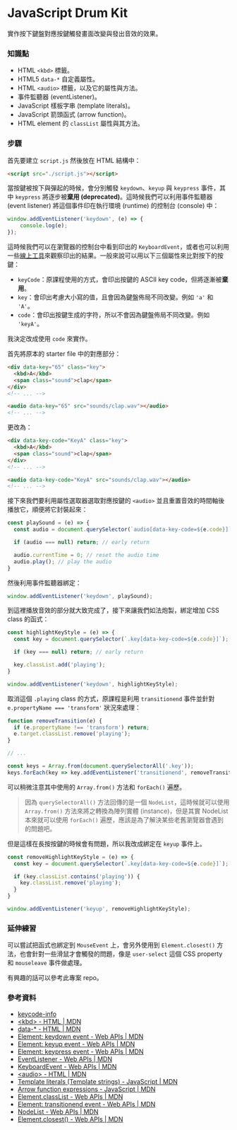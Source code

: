 # JavaScript Drum Kit

實作按下鍵盤對應按鍵觸發畫面改變與發出音效的效果。

### 知識點

* HTML `<kbd>` 標籤。
* HTML5 `data-*` 自定義屬性。
* HTML `<audio>` 標籤，以及它的屬性與方法。
* 事件監聽器 (eventListener)。
* JavaScript 樣板字串 (template literals)。
* JavaScript 箭頭函式 (arrow function)。
* HTML element 的 `classList` 屬性與其方法。

### 步驟

首先要建立 `script.js` 然後放在 HTML 結構中：

``` html
<script src="./script.js"></script>
```

當按鍵被按下與彈起的時候，會分別觸發 `keydown`、`keyup` 與 `keypress` 事件，其中 `keypress` 將逐步被**棄用 (deprecated)**。這時候我們可以利用事件監聽器 (event listener) 將這個事件印在執行環境 (runtime) 的控制台 (console) 中：

``` js
window.addEventListener('keydown', (e) => {
	console.log(e);
});
```

這時候我們可以在瀏覽器的控制台中看到印出的 `KeyboardEvent`，或者也可以利用一些[線上工具](https://uiwjs.github.io/keycode-info/)來觀察印出的結果。一般來說可以用以下三個屬性來比對按下的按鍵：

* `keyCode`：原課程使用的方式，會印出按鍵的 ASCII key code，但將逐漸被**棄用**。
* `key`：會印出考慮大小寫的值，且會因為鍵盤佈局不同改變。例如 `'a'` 和 `'A'`。
* `code`：會印出按鍵生成的字符，所以不會因為鍵盤佈局不同改變。例如 `'keyA'`。

我決定改成使用 `code` 來實作。

首先將原本的 starter file 中的對應部分：

``` html
<div data-key="65" class="key">
  <kbd>A</kbd>
  <span class="sound">clap</span>
</div>
<!-- ... -->

<audio data-key="65" src="sounds/clap.wav"></audio>
<!-- ... -->
```

更改為：

``` html
<div data-key-code="KeyA" class="key">
  <kbd>A</kbd>
  <span class="sound">clap</span>
</div>
<!-- ... -->

<audio data-key-code="KeyA" src="sounds/clap.wav"></audio>
<!-- ... -->
```

接下來我們要利用屬性選取器選取對應按鍵的 `<audio>` 並且重置音效的時間軸後播放它，順便將它封裝起來：

``` js
const playSound = (e) => {
  const audio = document.querySelector(`audio[data-key-code=${e.code}]`);

  if (audio === null) return; // early return

  audio.currentTime = 0; // reset the audio time
  audio.play(); // play the audio
}
```

然後利用事件監聽器綁定：

``` js
window.addEventListener('keydown', playSound);
```

到這裡播放音效的部分就大致完成了，接下來讓我們如法炮製，綁定增加 CSS class 的函式：

``` js
const highlightKeyStyle = (e) => {
  const key = document.querySelector(`.key[data-key-code=${e.code}]`);

  if (key === null) return; // early return

  key.classList.add('playing');
}

window.addEventListener('keydown', highlightKeyStyle);
```

取消這個 `.playing` class 的方式，原課程是利用 `transitionend` 事件並針對 `e.propertyName === 'transform'` 狀況來處理：

``` js
function removeTransition(e) {
  if (e.propertyName !== 'transform') return;
  e.target.classList.remove('playing');
}

// ...

const keys = Array.from(document.querySelectorAll('.key'));
keys.forEach(key => key.addEventListener('transitionend', removeTransition));
```

可以稍微注意其中使用的 `Array.from()` 方法和 `forEach()` 遍歷。

> 因為 `querySelectorAll()` 方法回傳的是一個 `NodeList`，這時候就可以使用 `Array.from()` 方法來將之轉換為陣列實體 (instance)，但是其實 NodeList 本來就可以使用 `forEach()` 遍歷，應該是為了解決某些老舊瀏覽器會遇到的問題吧。

但是這樣在長按按鍵的時候會有問題，所以我改成綁定在 `keyup` 事件上。

``` js
const removeHighlightKeyStyle = (e) => {
  const key = document.querySelector(`.key[data-key-code=${e.code}]`);

  if (key.classList.contains('playing')) {
    key.classList.remove('playing');
  }
}

window.addEventListener('keyup', removeHighlightKeyStyle);
```

### 延伸練習

可以嘗試把函式也綁定到 `MouseEvent` 上，會另外使用到 `Element.closest()` 方法，也會針對一些滑鼠才會觸發的問題，像是 `user-select` 這個 CSS property 和 `mouseleave` 事件做處理。

有興趣的話可以參考此專案 repo。

### 參考資料

* [keycode-info](https://uiwjs.github.io/keycode-info/)
* [\<kbd\> - HTML | MDN](https://developer.mozilla.org/en-US/docs/Web/HTML/Element/kbd)
* [data-* - HTML | MDN](https://developer.mozilla.org/en-US/docs/Web/HTML/Global_attributes/data-*)
* [Element: keydown event - Web APIs | MDN](https://developer.mozilla.org/en-US/docs/Web/API/Element/keydown_event)
* [Element: keyup event - Web APIs | MDN](https://developer.mozilla.org/en-US/docs/Web/API/Element/keyup_event)
* [Element: keypress event - Web APIs | MDN](https://developer.mozilla.org/en-US/docs/Web/API/Element/keypress_event)
* [EventListener - Web APIs | MDN](https://developer.mozilla.org/en-US/docs/Web/API/EventTarget/addEventListener)
* [KeyboardEvent - Web APIs | MDN](https://developer.mozilla.org/en-US/docs/Web/API/KeyboardEvent)
* [\<audio\> - HTML | MDN](https://developer.mozilla.org/en-US/docs/Web/HTML/Element/audio)
* [Template literals (Template strings) - JavaScript | MDN](https://developer.mozilla.org/en-US/docs/Web/JavaScript/Reference/Template_literals)
* [Arrow function expressions - JavaScript | MDN](https://developer.mozilla.org/en-US/docs/Web/JavaScript/Reference/Functions/Arrow_functions)
* [Element.classList - Web APIs | MDN](https://developer.mozilla.org/en-US/docs/Web/API/Element/classList)
* [Element: transitionend event - Web APIs | MDN](https://developer.mozilla.org/en-US/docs/Web/API/Element/transitionend_event)
* [NodeList - Web APIs | MDN](https://developer.mozilla.org/en-US/docs/Web/API/NodeList)
* [Element.closest() - Web APIs | MDN](https://developer.mozilla.org/en-US/docs/Web/API/Element/closest)
